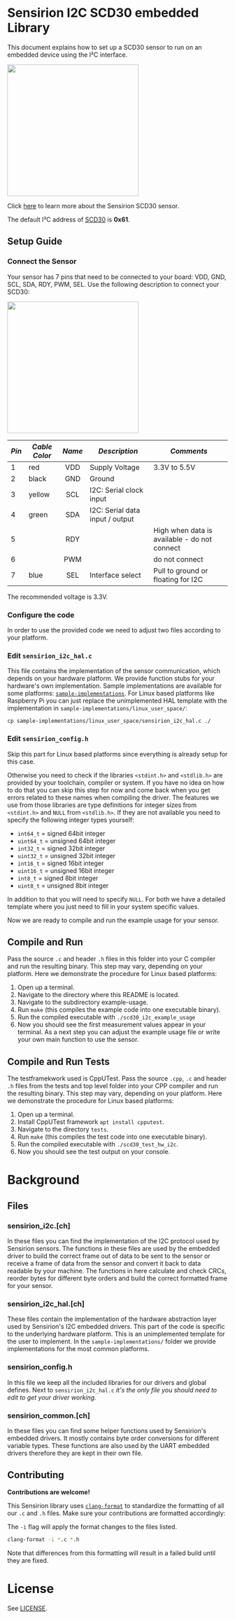 # Sensirion I2C SCD30 embedded Library

This document explains how to set up a SCD30 sensor
to run on an embedded device using the I²C interface.

<img src="images/sensor_scd30_image.jpg" width="300px">

Click [here](https://sensirion.com/products/catalog/SCD30/) to learn more about the Sensirion SCD30 sensor.



The default I²C address of [SCD30](https://sensirion.com/products/catalog/SCD30/) is **0x61**.



## Setup Guide

### Connect the Sensor

Your sensor has 7 pins that need to be connected to your board: VDD, GND, SCL, SDA, RDY, PWM, SEL.
Use the following description to connect your SCD30:

<img src="images/scd30_pinout.jpg" width="300px">

| *Pin* | *Cable Color* | *Name* | *Description*  | *Comments* |
|-------|---------------|:------:|----------------|------------|
| 1 | red | VDD | Supply Voltage | 3.3V to 5.5V
| 2 | black | GND | Ground |
| 3 | yellow | SCL | I2C: Serial clock input |
| 4 | green | SDA | I2C: Serial data input / output |
| 5 |  | RDY |  | High when data is available - do not connect
| 6 |  | PWM |  | do not connect
| 7 | blue | SEL | Interface select | Pull to ground or floating for I2C



The recommended voltage is 3.3V.

### Configure the code

In order to use the provided code we need to adjust two files according to your platform.

### Edit `sensirion_i2c_hal.c`

This file contains the implementation of the sensor communication, which
depends on your hardware platform. We provide function stubs for your
hardware's own implementation.
Sample implementations are available for some platforms:
[`sample-implementations`](sample-implementations). For Linux based platforms
like Raspberry Pi you can just replace the unimplemented HAL template with the
implementation in `sample-implementations/linux_user_space/`:

```
cp sample-implementations/linux_user_space/sensirion_i2c_hal.c ./
```

### Edit `sensirion_config.h`

Skip this part for Linux based platforms since everything is already setup for
this case.

Otherwise you need to check if the libraries `<stdint.h>` and `<stdlib.h>` are
provided by your toolchain, compiler or system. If you have no idea on how to
do that you can skip this step for now and come back when you get errors
related to these names when compiling the driver.
The features we use from those libraries are type definitions for integer sizes
from `<stdint.h>` and `NULL` from `<stdlib.h>`. If they are not available you
need to specify the following integer types yourself:

* `int64_t` = signed 64bit integer
* `uint64_t` = unsigned 64bit integer
* `int32_t` = signed 32bit integer
* `uint32_t` = unsigned 32bit integer
* `int16_t` = signed 16bit integer
* `uint16_t` = unsigned 16bit integer
* `int8_t` = signed 8bit integer
* `uint8_t` = unsigned 8bit integer

In addition to that you will need to specify `NULL`. For both we have a
detailed template where you just need to fill in your system specific values.



Now we are ready to compile and run the example usage for your sensor.

## Compile and Run

Pass the source `.c` and header `.h` files in this folder into your C compiler
and run the resulting binary. This step may vary, depending on your platform.
Here we demonstrate the procedure for Linux based platforms:

1. Open up a terminal.
2. Navigate to the directory where this README is located.
3. Navigate to the subdirectory example-usage.
4. Run `make` (this compiles the example code into one executable binary).
5. Run the compiled executable with `./scd30_i2c_example_usage`
6. Now you should see the first measurement values appear in your terminal. As
   a next step you can adjust the example usage file or write your own main
   function to use the sensor.

## Compile and Run Tests

The testframekwork used is CppUTest. Pass the source `.cpp`, `.c`  and header `.h`
files from the tests and top level folder into your CPP compiler and run the
resulting binary. This step may vary, depending on your platform.
Here we demonstrate the procedure for Linux based platforms:

1. Open up a terminal.
2. Install CppUTest framework `apt install cpputest`.
3. Navigate to the directory `tests`.
4. Run `make` (this compiles the test code into one executable binary).
5. Run the compiled executable with `./scd30_test_hw_i2c`.
6. Now you should see the test output on your console.

# Background

## Files

### sensirion\_i2c.[ch]

In these files you can find the implementation of the I2C protocol used by
Sensirion sensors. The functions in these files are used by the embedded driver
to build the correct frame out of data to be sent to the sensor or receive a
frame of data from the sensor and convert it back to data readable by your
machine. The functions in here calculate and check CRCs, reorder bytes for
different byte orders and build the correct formatted frame for your sensor.

### sensirion\_i2c\_hal.[ch]

These files contain the implementation of the hardware abstraction layer used
by Sensirion's I2C embedded drivers. This part of the code is specific to the
underlying hardware platform. This is an unimplemented template for the user to
implement. In the `sample-implementations/` folder we provide implementations
for the most common platforms.

### sensirion\_config.h

In this file we keep all the included libraries for our drivers and global
defines. Next to `sensirion_i2c_hal.c` *it's the only file you should need to
edit to get your driver working.*

### sensirion\_common.[ch]

In these files you can find some helper functions used by Sensirion's embedded
drivers. It mostly contains byte order conversions for different variable
types. These functions are also used by the UART embedded drivers therefore
they are kept in their own file.

## Contributing

**Contributions are welcome!**

This Sensirion library uses
[`clang-format`](https://releases.llvm.org/download.html) to standardize the
formatting of all our `.c` and `.h` files. Make sure your contributions are
formatted accordingly:

The `-i` flag will apply the format changes to the files listed.

```bash
clang-format -i *.c *.h
```

Note that differences from this formatting will result in a failed build until
they are fixed.


# License

See [LICENSE](LICENSE).